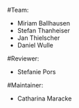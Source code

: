 #Team:

 * Miriam Ballhausen
 * Stefan Thanheiser
 * Jan Thielscher
 * Daniel Wulle

#Reviewer:

 * Stefanie Pors

#Maintainer:

* Catharina Maracke
